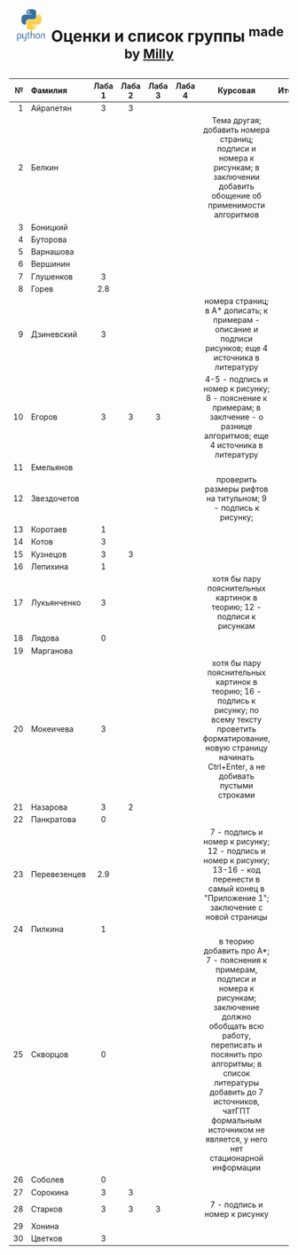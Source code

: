 <div id="header" align="center">
  <div id="main">
<h1> <img src="https://github.com/devicons/devicon/blob/master/icons/python/python-original-wordmark.svg"  title="Python" alt="Python" width="60" height="60"/> Оценки и список группы <sup> made by <a href="https://github.com/Lyric-Meow/">Milly</a> </sup> </h1>
  </div>
  
| **№**	| **Фамилия**  	| **Лаба 1** 	| **Лаба 2** 	| **Лаба 3** 	| **Лаба 4** 	| **Курсовая** 	| **Итог** 	| 
|------:	|:--------------|:----------:	|:----------:	|:----------:	|:----------:	|:----------:	|:----------:	|
|     1 	| Айрапетян     |      3     	|     3      	|            	|            	|            	|            	|
|     2 	| Белкин     	|            	|            	|            	|            	|Тема другая; добавить номера страниц; подписи и номера к рисункам; в заключении добавить обощение об применимости алгоритмов|            	|
|     3 	| Боницкий     	|            	|            	|            	|            	|            	|            	|
|     4 	| Буторова      	|            	|            	|            	|            	|            	|            	|
|     5 	| Варнашова     	|            	|            	|            	|            	|            	|            	|
|     6 	| Вершинин   	|            	|            	|            	|            	|            	|            	|
|     7 	| Глушенков      	|      3     	|            	|            	|            	|            	|            	|
|     8 	| Горев         	|      2.8     	|            	|            	|            	|            	|            	|
|     9 	| Дзиневский       	|      3     	|            	|            	|            	|номера страниц; в А* дописать; к примерам - описание и подписи рисунков; еще 4 источника в литературу|            	|
|    10 	| Егоров       	|      3     	|      3     	|      3   	|            	|4-5 - подпись и номер к рисунку; 8 - пояснение к примерам; в заклчение - о разнице алгоритмов; еще 4 источника в литературу|            	|
|    11 	| Емельянов    	|            	|            	|            	|            	|            	|            	|
|    12 	| Звездочетов       	|            	|            	|            	|            	|проверить размеры рифтов на титульном; 9 - подпись к рисунку; |            	|
|    13 	| Коротаев      	|      1     	|            	|            	|            	|            	|            	|
|    14 	| Котов      	|       3   	|            	|            	|            	|            	|            	|
|    15 	| Кузнецов      	|     3      	|      3     	|            	|            	|            	|            	|
|    16 	| Лепихина      	|      1     	|            	|            	|            	|            	|            	|
|    17 	| Лукьянченко    	|      3     	|            	|            	|            	|хотя бы пару пояснительных картинок в теорию; 12 - подписи к рисункам|            	|
|    18 	| Лядова       |      0     	|            	|            	|            	|            	|            	|
|    19 	| Марганова        	|            	|            	|            	|            	|            	|            	|
|    20 	| Мокеичева      	|      3     	|            	|            	|            	|хотя бы пару пояснительных картинок в теорию; 16 - подпись к рисунку; по всему тексту проветить форматирование, новую страницу начинать Ctrl+Enter, а не добивать пустыми строками|            	|
|    21 	| Назарова      	|     3     	|      2     	|            	|            	|            	|            	|
|    22 	| Панкратова      	|       0    	|            	|            	|            	|            	|            	|
|    23 	| Перевезенцев     	|      2.9     	|            	|            	|            	|7 - подпись и номер к рисунку; 12 - подпись и номер к рисунку; 13-16 - код перенести в самый конец в "Приложение 1"; заключение с новой страницы|            	|
|    24 	| Пилкина        |     1     	|            	|            	|            	|            	|            	|
|    25 	| Скворцов     	|      0     	|            	|            	|            	|в теорию добавить про А*; 7 - пояснения к примерам, подписи и номера к рисункам; заключение должно обобщать всю работу, переписать и посянить про алгоритмы; в список литературы добавить до 7 источников, чатГПТ формальным источником не является, у него нет стационарной информации|            	|
|    26 	| Соболев      	|      0     	|            	|            	|            	|            	|            	|
|    27 	| Сорокина 	|       3    	|       3    	|            	|            	|            	|            	|
|    28 	| Старков     	|      3     	|     3     	|      3     	|            	|7 - подпись и номер к рисунку| |
|    29 	| Хонина     	|            	|            	|            	|            	|            	|            	|
|    30 	| Цветков     	|       3    	|            	|            	|            	|            	|            	|
</div>

